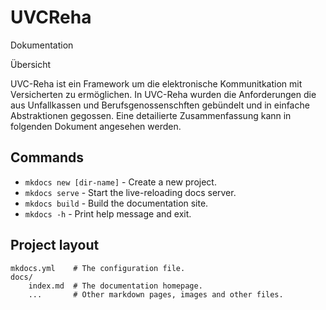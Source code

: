 # UVCReha

Dokumentation


Übersicht

UVC-Reha ist ein Framework um die elektronische Kommunitkation
mit Versicherten zu ermöglichen. In UVC-Reha wurden die Anforderungen 
die aus Unfallkassen und Berufsgenossenschften gebündelt und in
einfache Abstraktionen gegossen. Eine detailierte Zusammenfassung
kann in folgenden Dokument angesehen werden.



## Commands

* `mkdocs new [dir-name]` - Create a new project.
* `mkdocs serve` - Start the live-reloading docs server.
* `mkdocs build` - Build the documentation site.
* `mkdocs -h` - Print help message and exit.

## Project layout

    mkdocs.yml    # The configuration file.
    docs/
        index.md  # The documentation homepage.
        ...       # Other markdown pages, images and other files.
